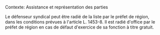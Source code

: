 Contexte: Assistance et représentation des parties

Le défenseur syndical peut être radié de la liste par le préfet de région, dans les conditions prévues à l'article L. 1453-8. Il est radié d'office par le préfet de région en cas de défaut d'exercice de sa fonction à titre gratuit.